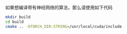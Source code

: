 如果想编译带有神经网络的算法，那么请使用如下代码
```bash
mkdir build
cd build
cmake .. -DTORCH_DIR:STRING=/usr/local/cuda/include
```
<!-- sudo apt-get install libboost-dev -->